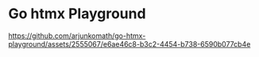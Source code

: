 # Go htmx Playground

https://github.com/arjunkomath/go-htmx-playground/assets/2555067/e6ae46c8-b3c2-4454-b738-6590b077cb4e


